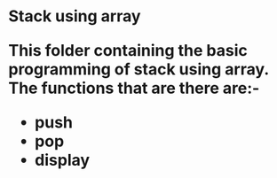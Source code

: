 <h1> Stack using array
  
  This folder containing the basic programming of stack using array. 
  The functions that are there are:-
  - push
  - pop
  - display
